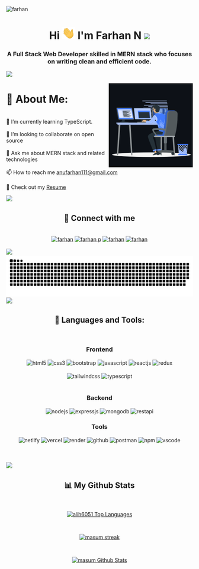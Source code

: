 <!----------------------------------- Banner Section ------------------------------------>

<p align="left"><img src="https://visitcount.itsvg.in/api?id=farhannellipparamban&icon=0&color=0)](https://visitcount.itsvg.in" alt="farhan" /> </p>

<!----------------------------------- Heading Section ------------------------------------>
<h1 align="center">
    Hi
    <img src="https://raw.githubusercontent.com/ABSphreak/ABSphreak/master/gifs/Hi.gif" width="35">
    I'm Farhan N
    <img src="https://camo.githubusercontent.com/d3359cb00ab0b5ed8f2e1fe3fceb4fbaf3b614340f8c0db99c17b9f50b351770/68747470733a2f2f656d6f6a69732e736c61636b6d6f6a69732e636f6d2f656d6f6a69732f696d616765732f313533313834393433302f343234362f626c6f622d73756e676c61737365732e6769663f31353331383439343330" width="35">
</h1>

<!----------------------------------- About Section ------------------------------------>

<h3 align="center">A Full Stack Web Developer skilled in MERN stack who focuses on writing clean and efficient code.</h3>


<img src="https://raw.githubusercontent.com/andreasbm/readme/master/assets/lines/colored.png">

<p><img  align="right" src="https://github.com/farhannellipparamban/farhannellipparamban/blob/main/animation_500_kxa883sd.gif" alt="coding-gif" width="45%" /></p>

# 💫 About Me:

<br>🌱 I’m currently learning TypeScript.<br>
<br>👯 I’m looking to collaborate on open source<br>
<br>💬 Ask me about MERN stack and related technologies<br>
<br>📫 How to reach me anufarhan111@gmail.com<br>
<br>📄 Check out my [Resume](https://drive.google.com/file/d/14tyGR2ULjbsDuc3zOiBLEhcrMXrtEiar/view?usp=sharing)<br>

<img src="https://raw.githubusercontent.com/andreasbm/readme/master/assets/lines/colored.png">

<h2 align="center">📱 Connect with me</h2>
<br />
<div align="center">
<a href="https://x.com/FarhanA58850" target="blank"><img align="center" src="https://raw.githubusercontent.com/rahuldkjain/github-profile-readme-generator/master/src/images/icons/Social/twitter.svg" alt="farhan" height="30" width="40" /></a>
<a href="https://www.linkedin.com/in/farhan-n-775610271/" target="blank"><img align="center" src="https://raw.githubusercontent.com/rahuldkjain/github-profile-readme-generator/master/src/images/icons/Social/linked-in-alt.svg" alt="farhan p" height="30" width="40" /></a>
<a href="https://www.instagram.com/farhaaneeeyy._/" target="blank"><img align="center" src="https://raw.githubusercontent.com/rahuldkjain/github-profile-readme-generator/master/src/images/icons/Social/instagram.svg" alt="farhan" height="30" width="40" /></a>
<a href="https://leetcode.com/u/farhan96/" target="blank"><img align="center" src="https://raw.githubusercontent.com/rahuldkjain/github-profile-readme-generator/master/src/images/icons/Social/leet-code.svg" alt="farhan" height="30" width="40" /></a>
</div>
<br />

<img src="https://raw.githubusercontent.com/andreasbm/readme/master/assets/lines/colored.png">

<img src="https://github.com/1999AZZAR/1999AZZAR/blob/main/resources/img/grid-snake.svg" />
<br/>

<img src="https://raw.githubusercontent.com/andreasbm/readme/master/assets/lines/colored.png">

<h2 align="center">🚀 Languages and Tools:</h2>
<br/>
<div align="center">
 
 <div align="center">
  <h3 align="center">Frontend</h3>
  
  <img src="https://img.shields.io/badge/html5-%23E34F26.svg?style=for-the-badge&logo=html5&logoColor=white" align="center" alt="html5">
  <img src="https://img.shields.io/badge/css3-%231572B6.svg?style=for-the-badge&logo=css3&logoColor=white" align="center" alt="css3">
  <img src="https://img.shields.io/badge/Bootstrap-%23563D7C.svg?style=for-the-badge&logo=bootstrap&logoColor=white" align="center" alt="bootstrap">
  <img src="https://img.shields.io/badge/javascript-%23323330.svg?style=for-the-badge&logo=javascript&logoColor=%23F7DF1E" align="center" alt="javascript">
  <img src="https://img.shields.io/badge/React-20232A?style=for-the-badge&logo=react&logoColor=61DAFB" align="center" alt="reactjs">
  <img src="https://img.shields.io/badge/Redux-593D88?style=for-the-badge&logo=redux&logoColor=white" align="center" alt="redux">
  
  <br/>
  <br/>

  <img src="https://img.shields.io/badge/Tailwind%20CSS-%2338B2AC.svg?style=for-the-badge&logo=tailwind-css&logoColor=white" align="center" alt="tailwindcss">
  <img src="https://img.shields.io/badge/typescript-%23007ACC.svg?style=for-the-badge&logo=typescript&logoColor=white" align="center" alt="typescript">
</div>

<br/>

<div align="center">
  <h3 align="center">Backend</h3> 
    <img src="https://img.shields.io/badge/Node.js-339933?style=for-the-badge&logo=nodedotjs&logoColor=white" align="center" alt="nodejs">
    <img src="https://img.shields.io/badge/Express.js-000000?style=for-the-badge&logo=express&logoColor=white" align="center" alt="expressjs">
    <img src="https://img.shields.io/badge/MongoDB-4EA94B?style=for-the-badge&logo=mongodb&logoColor=white" align="center" alt="mongodb">
    <img src="https://img.shields.io/badge/REST%20API-%23000000.svg?style=for-the-badge&logo=flask&logoColor=white" align="center" alt="restapi">
</div>

  
  <div align="center"><h3 align="center">Tools</h3> 
<img src="https://img.shields.io/badge/netlify-%2300C7B7.svg?style=for-the-badge&logo=netlify&logoColor=white" align="center" alt="netlify"/>
<img src="https://img.shields.io/badge/vercel-%23000000.svg?style=for-the-badge&logo=vercel&logoColor=white" align="center" alt="vercel"/>
<img src="https://img.shields.io/badge/Render-%23000000.svg?style=for-the-badge&logo=render&logoColor=white" align="center" alt="render"/>
<img src="https://img.shields.io/badge/GitHub-%23181717.svg?style=for-the-badge&logo=github&logoColor=white" align="center" alt="github"/>
<img src="https://img.shields.io/badge/Postman-%23FF6C37.svg?style=for-the-badge&logo=postman&logoColor=white" align="center" alt="postman"/>
<img src="https://img.shields.io/badge/NPM-%23CB3837.svg?style=for-the-badge&logo=npm&logoColor=white" align="center" alt="npm"/>
<img src="https://img.shields.io/badge/Visual%20Studio%20Code-%230078D4.svg?style=for-the-badge&logo=visual-studio-code&logoColor=white" align="center" alt="vscode"/>

   <br/>
<br/>
 </div>
</div>

<br/>
<br/>
  

<img src="https://raw.githubusercontent.com/andreasbm/readme/master/assets/lines/colored.png">

<h2 align="center">📊 My Github Stats</h2>
   <br/>  
   <p align="center"> 
    <a href="https://github.com/alih6051/github-readme-stats"><img alt="alih6051 Top Languages" src="https://github-readme-stats.vercel.app/api/top-langs/?username=farhannellipparamban&theme=default&hide_border=false&include_all_commits=true&count_private=false&layout=compact" /></a>
      </p>      
     <br/>
   <p align="center">
    <a href="https://github.com/alih6051/github-readme-streak-stats">
        <img title="🔥 Get streak stats for your profile at git.io/streak-stats" alt="masum streak" src="https://github-readme-streak-stats.herokuapp.com/?user=farhannellipparamban&theme=default&hide_border=false"/>
    </a>
</p>

  <br/>
     <p align="center">                                                                                                 
    <a href="https://github.com/alih6051/github-readme-stats"><img alt="masum Github Stats" src="https://github-readme-stats.vercel.app/api?username=farhannellipparamban&theme=default&hide_border=false&include_all_commits=true&count_private=false" alt="masum" /></a>
    </p>


